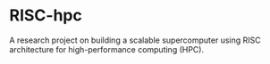 # RISC-hpc
A research project on building a scalable supercomputer using RISC architecture for high-performance computing (HPC).
